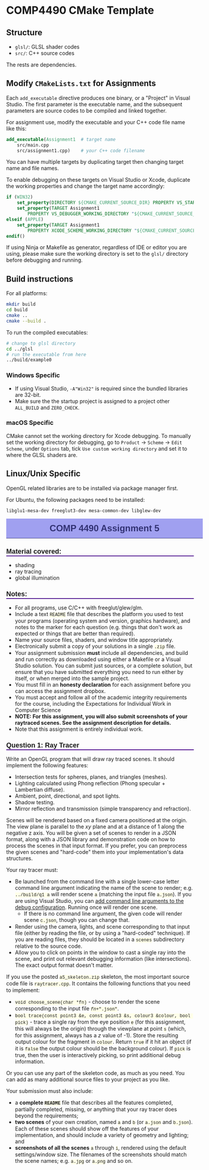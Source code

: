 # COMP4490 CMake Template

## Structure
- `glsl/`: GLSL shader codes
- `src/`: C++ source codes

The rests are dependencies.


## Modify `CMakeLists.txt` for Assignments
Each `add_executable` directive produces one binary, or a "Project" in Visual Studio. The first parameter is the executable name, and the subsequent parameters are source codes to be compiled and linked together.

For assignment use, modify the executable and your C++ code file name like this:

```cmake
add_executable(Assignment1  # target name
    src/main.cpp         
    src/assignment1.cpp)    # your C++ code filename
```

You can have multiple targets by duplicating target then changing target name and file names.

To enable debugging on these targets on Visual Studio or Xcode, duplicate the working properties and change the target name accordingly:
```cmake
if (WIN32)
    set_property(DIRECTORY ${CMAKE_CURRENT_SOURCE_DIR} PROPERTY VS_STARTUP_PROJECT example0)
    set_property(TARGET Assignment1
        PROPERTY VS_DEBUGGER_WORKING_DIRECTORY "${CMAKE_CURRENT_SOURCE_DIR}/glsl")
elseif (APPLE)
    set_property(TARGET Assignment1 
        PROPERTY XCODE_SCHEME_WORKING_DIRECTORY "${CMAKE_CURRENT_SOURCE_DIR}/glsl")
endif()
```

If using Ninja or Makefile as generator, regardless of IDE or editor you are using, please make sure the working directory is set to the `glsl/` directory before debugging and running.



## Build instructions
For all platforms:
```bash
mkdir build
cd build
cmake ..
cmake --build .
```

To run the compiled executables:
```bash
# change to glsl directory 
cd ../glsl
# run the executable from here
../build/example0
```

### Windows Specific
- If using Visual Studio, `-A"Win32"` is required since the bundled libraries are 32-bit.
- Make sure the the startup project is assigned to a project other `ALL_BUILD` and `ZERO_CHECK`.

### macOS Specific
CMake cannot set the working directory for Xcode debugging. To manually set the working directory for debugging, go to `Product` -> `Scheme` -> `Edit Scheme`, under `Options` tab, tick `Use custom working directory` and set it to where the GLSL shaders are.

## Linux/Unix Specific
OpenGL related libraries are to be installed via package manager first.

For Ubuntu, the following packages need to be installed:
```
libglu1-mesa-dev freeglut3-dev mesa-common-dev libglew-dev
```

<!DOCTYPE html>
<html><head>
</head>
<body><!--  style="color: #494c4e;"> -->
<h1 id="comp-4490-assignment-5" style="background-color: #a0a0f0; border-bottom: thin solid; color: #323273; font-family: Helvetica, Arial, sans-serif; font-size: x-large; font-weight: bold; margin: 0; padding: 12px; text-align: center; width: 100%;" bgcolor="#A0A0F0" align="center" width="100%">COMP 4490 Assignment 5</h1>
<h2 id="material-covered" style="border-bottom-color: #408; border-bottom-style: solid; border-bottom-width: 2px; font-family: Helvetica, Arial, sans-serif; font-size: large; font-weight: bold;">Material covered:</h2>
<ul>
<li>shading</li>
<li>ray tracing</li>
<li>global illumination</li>
</ul>
<h2 id="notes" style="border-bottom-color: #408; border-bottom-style: solid; border-bottom-width: 2px; font-family: Helvetica, Arial, sans-serif; font-size: large; font-weight: bold;">Notes:</h2>
<ul>
<li>For all programs, use C/C++ with freeglut/glew/glm.</li>
<li>Include a text <code style="background-color: #ffffe8; font-family: Consolas, Courier, 'Courier New', monospace;" bgcolor="#FFFFE8">README</code> file that describes the platform you used to test your programs (operating system and version, graphics hardware), and notes to the marker for each question (e.g. things that don't work as expected or things that are better than required).</li>
<li>Name your source files, shaders, and window title appropriately.</li>
<li>Electronically submit a copy of your solutions in a single <code style="background-color: #ffffe8; font-family: Consolas, Courier, 'Courier New', monospace;" bgcolor="#FFFFE8">.zip</code> file.</li>
<li>Your assignment submission <strong>must</strong> include all dependencies, and build and run correctly as downloaded using either a Makefile or a Visual Studio solution. You can submit just sources, or a complete solution, but ensure that you have submitted everything you need to run either by itself, or when merged into the sample project.</li>
<li>You must fill in an <strong>honesty declaration</strong> for each assignment before you can access the assignment dropbox.</li>
<li>You must accept and follow all of the academic integrity requirements for the course, including the Expectations for Individual Work in Computer Science</li>
<li><strong>NOTE: For this assignment, you will also submit screenshots of your raytraced scenes. See the assignment description for details.</strong></li>
<li>Note that this assignment is entirely individual work.</li>
</ul>
<h2 id="question-1-ray-tracer" style="border-bottom-color: #408; border-bottom-style: solid; border-bottom-width: 2px; font-family: Helvetica, Arial, sans-serif; font-size: large; font-weight: bold;">Question 1: Ray Tracer</h2>
<p>Write an OpenGL program that will draw ray traced scenes. It should implement the following features:</p>
<ul>
<li>Intersection tests for spheres, planes, and triangles (meshes).</li>
<li>Lighting calculated using Phong reflection (Phong specular + Lambertian diffuse).</li>
<li>Ambient, point, directional, and spot lights.</li>
<li>Shadow testing.</li>
<li>Mirror reflection and transmission (simple transparency and refraction).</li>
</ul>
<p>Scenes will be rendered based on a fixed camera positioned at the origin. The view plane is parallel to the <em>xy</em> plane and at a distance of 1 along the negative z axis. You will be given a set of scenes to render in a JSON format, along with a JSON library and demonstration code on how to process the scenes in that input format. If you prefer, you can preprocess the given scenes and "hard-code" them into your implementation's data structures.</p>
<p>Your ray tracer must:</p>
<ul>
<li>Be launched from the command line with a single lower-case letter command line argument indicating the name of the scene to render; e.g. <code style="background-color: #ffffe8; font-family: Consolas, Courier, 'Courier New', monospace;" bgcolor="#FFFFE8">../build/q1 a</code> will render scene <code style="background-color: #ffffe8; font-family: Consolas, Courier, 'Courier New', monospace;" bgcolor="#FFFFE8">a</code> (matching the input file <code style="background-color: #ffffe8; font-family: Consolas, Courier, 'Courier New', monospace;" bgcolor="#FFFFE8">a.json</code>). If you are using Visual Studio, you can <a href="http://cs-people.bu.edu/deht/CS585/VSTutorial/#CommandLineArgs">add command line arguments to the debug configuration</a>. Running once will render one scene.
<ul>
<li>If there is no command line argument, the given code will render scene <code style="background-color: #ffffe8; font-family: Consolas, Courier, 'Courier New', monospace;" bgcolor="#FFFFE8">c.json</code>, though you can change that.</li>
</ul>
</li>
<li>Render using the camera, lights, and scene corresponding to that input file (either by reading the file, or by using a "hard-coded" technique). If you are reading files, they should be located in a <code style="background-color: #ffffe8; font-family: Consolas, Courier, 'Courier New', monospace;" bgcolor="#FFFFE8">scenes</code> subdirectory relative to the source code.</li>
<li>Allow you to click on points in the window to cast a single ray into the scene, and print out relevant debugging information (like intersections). The exact output format doesn't matter.</li>
</ul>
<p>If you use the posted <code style="background-color: #ffffe8; font-family: Consolas, Courier, 'Courier New', monospace;" bgcolor="#FFFFE8">a5_skeleton.zip</code> skeleton, the most important source code file is <code style="background-color: #ffffe8; font-family: Consolas, Courier, 'Courier New', monospace;" bgcolor="#FFFFE8">raytracer.cpp</code>. It contains the following functions that you need to implement:</p>
<ul>
<li><code style="background-color: #ffffe8; font-family: Consolas, Courier, 'Courier New', monospace;" bgcolor="#FFFFE8">void choose_scene(char *fn)</code> - choose to render the scene corresponding to the input file <em><code style="background-color: #ffffe8; font-family: Consolas, Courier, 'Courier New', monospace;" bgcolor="#FFFFE8">fn</code></em><code style="background-color: #ffffe8; font-family: Consolas, Courier, 'Courier New', monospace;" bgcolor="#FFFFE8">+".json"</code>.</li>
<li><code style="background-color: #ffffe8; font-family: Consolas, Courier, 'Courier New', monospace;" bgcolor="#FFFFE8">bool trace(const point3 &amp;e, const point3 &amp;s, colour3 &amp;colour, bool pick)</code> - trace a single ray from the eye position <code style="background-color: #ffffe8; font-family: Consolas, Courier, 'Courier New', monospace;" bgcolor="#FFFFE8">e</code> (for this assignment, this will always be the origin) through the viewplane at point <code style="background-color: #ffffe8; font-family: Consolas, Courier, 'Courier New', monospace;" bgcolor="#FFFFE8">s</code> (which, for this assignment, always has a <em>z</em> value of -1). Store the resulting output colour for the fragment in <code style="background-color: #ffffe8; font-family: Consolas, Courier, 'Courier New', monospace;" bgcolor="#FFFFE8">colour</code>. Return <code style="background-color: #ffffe8; font-family: Consolas, Courier, 'Courier New', monospace;" bgcolor="#FFFFE8">true</code> if it hit an object (if it is <code style="background-color: #ffffe8; font-family: Consolas, Courier, 'Courier New', monospace;" bgcolor="#FFFFE8">false</code> the output colour should be the background colour). If <code style="background-color: #ffffe8; font-family: Consolas, Courier, 'Courier New', monospace;" bgcolor="#FFFFE8">pick</code> is true, then the user is interactively picking, so print additional debug information.</li>
</ul>
<p>Or you can use any part of the skeleton code, as much as you need. You can add as many additional source files to your project as you like.</p>
<p>Your submission must also include:</p>
<ul>
<li>a <strong>complete <code style="background-color: #ffffe8; font-family: Consolas, Courier, 'Courier New', monospace;" bgcolor="#FFFFE8">README</code></strong> file that describes all the features completed, partially completed, missing, or anything that your ray tracer does beyond the requirements;</li>
<li><strong>two scenes</strong> of your own creation, named <code style="background-color: #ffffe8; font-family: Consolas, Courier, 'Courier New', monospace;" bgcolor="#FFFFE8">a</code> and <code style="background-color: #ffffe8; font-family: Consolas, Courier, 'Courier New', monospace;" bgcolor="#FFFFE8">b</code> (or <code style="background-color: #ffffe8; font-family: Consolas, Courier, 'Courier New', monospace;" bgcolor="#FFFFE8">a.json</code> and <code style="background-color: #ffffe8; font-family: Consolas, Courier, 'Courier New', monospace;" bgcolor="#FFFFE8">b.json</code>). Each of these scenes should show off the features of your implementation, and should include a variety of geometry and lighting; and</li>
<li><strong>screenshots of all the scenes</strong> <code style="background-color: #ffffe8; font-family: Consolas, Courier, 'Courier New', monospace;" bgcolor="#FFFFE8">a</code> through <code style="background-color: #ffffe8; font-family: Consolas, Courier, 'Courier New', monospace;" bgcolor="#FFFFE8">i</code>, rendered using the default settings/window size. The filenames of the screenshots should match the scene names; e.g. <code style="background-color: #ffffe8; font-family: Consolas, Courier, 'Courier New', monospace;" bgcolor="#FFFFE8">a.jpg</code> or <code style="background-color: #ffffe8; font-family: Consolas, Courier, 'Courier New', monospace;" bgcolor="#FFFFE8">a.png</code> and so on.</li>
</ul>
</body></html>